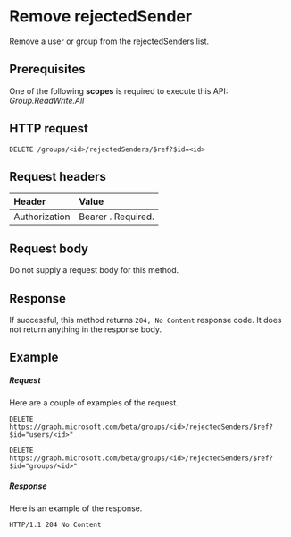 # Remove rejectedSender

Remove a user or group from the rejectedSenders list.
## Prerequisites
One of the following **scopes** is required to execute this API: *Group.ReadWrite.All*
## HTTP request
<!-- { "blockType": "ignored" } -->
```http
DELETE /groups/<id>/rejectedSenders/$ref?$id=<id>

```
## Request headers
| Header       | Value |
|:---------------|:--------|
| Authorization  | Bearer <token>. Required.  |

## Request body
Do not supply a request body for this method.


## Response
If successful, this method returns `204, No Content` response code. It does not return anything in the response body.

## Example
##### Request
Here are a couple of examples of the request.
<!-- {
  "blockType": "request",
  "name": "create_directoryobject_from_group"
}-->
```http
DELETE https://graph.microsoft.com/beta/groups/<id>/rejectedSenders/$ref?$id="users/<id>"

DELETE https://graph.microsoft.com/beta/groups/<id>/rejectedSenders/$ref?$id="groups/<id>"
```

##### Response
Here is an example of the response. 
<!-- {
  "blockType": "response",
  "truncated": true
} -->
```http
HTTP/1.1 204 No Content
```

<!-- uuid: 8fcb5dbc-d5aa-4681-8e31-b001d5168d79
2015-10-25 14:57:30 UTC -->
<!-- {
  "type": "#page.annotation",
  "description": "Create rejectedSender",
  "keywords": "",
  "section": "documentation",
  "tocPath": ""
}-->

<!-- {
  "type": "#page.annotation",
  "description": "Use this API to delete a rejectedSender.",
  "tocPath": "/beta reference/Groups/conversation/Delete rejected senders",
  "apiVersion": "beta",
  "section": "documentation",
  "canonicalURL": "/en-us/api-reference/v1.0/api/group_delete_rejectedsenders"
} -->
